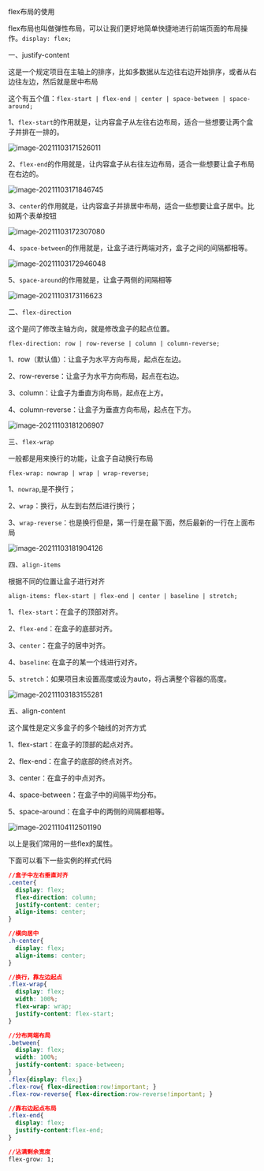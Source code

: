 flex布局的使用

flex布局也叫做弹性布局，可以让我们更好地简单快捷地进行前端页面的布局操作。`display: flex;`

一、justify-content

这是一个规定项目在主轴上的排序，比如多数据从左边往右边开始排序，或者从右边往左边，然后就是居中布局

这个有五个值：`flex-start | flex-end | center | space-between | space-around;`

1、`flex-start`的作用就是，让内容盒子从左往右边布局，适合一些想要让两个盒子并排在一排的。

![image-20211103171526011](D:\LJY\code\dataNote20221010\img\image-20211103171526011.png)

2、`flex-end`的作用就是，让内容盒子从右往左边布局，适合一些想要让盒子布局在右边的。

![image-20211103171846745](D:\LJY\code\dataNote20221010\img\image-20211103171846745.png)

3、`center`的作用就是，让内容盒子并排居中布局，适合一些想要让盒子居中。比如两个表单按钮

![image-20211103172307080](D:\LJY\code\dataNote20221010\img\image-20211103172307080.png)

4、`space-between`的作用就是，让盒子进行两端对齐，盒子之间的间隔都相等。

![image-20211103172946048](D:\LJY\code\dataNote20221010\img\image-20211103172946048.png)

5、`space-around`的作用就是，让盒子两侧的间隔相等

![image-20211103173116623](D:\LJY\code\dataNote20221010\img\image-20211103173116623.png)

二、`flex-direction`

这个是问了修改主轴方向，就是修改盒子的起点位置。

```
flex-direction: row | row-reverse | column | column-reverse;
```

1、row（默认值）：让盒子为水平方向布局，起点在左边。

2、row-reverse：让盒子为水平方向布局，起点在右边。

3、column：让盒子为垂直方向布局，起点在上方。

4、column-reverse：让盒子为垂直方向布局，起点在下方。

![image-20211103181206907](D:\LJY\code\dataNote20221010\img\image-20211103181206907.png)

三、`flex-wrap`

一般都是用来换行的功能，让盒子自动换行布局

```
flex-wrap: nowrap | wrap | wrap-reverse;
```

1、`nowrap`,是不换行；

2、`wrap`：换行，从左到右然后进行换行；

3、`wrap-reverse`：也是换行但是，第一行是在最下面，然后最新的一行在上面布局

![image-20211103181904126](D:\LJY\code\dataNote20221010\img\image-20211103181904126.png)

四、`align-items`

根据不同的位置让盒子进行对齐

```
align-items: flex-start | flex-end | center | baseline | stretch;
```

1、`flex-start`：在盒子的顶部对齐。

2、`flex-end`：在盒子的底部对齐。

3、`center`：在盒子的居中对齐。

4、`baseline`: 在盒子的某一个线进行对齐。

5、`stretch`：如果项目未设置高度或设为auto，将占满整个容器的高度。

![image-20211103183155281](D:\LJY\code\dataNote20221010\img\image-20211103183155281.png)

五、align-content

这个属性是定义多盒子的多个轴线的对齐方式

1、flex-start：在盒子的顶部的起点对齐。

2、flex-end：在盒子的底部的终点对齐。

3、center：在盒子的中点对齐。

4、space-between：在盒子中的间隔平均分布。

5、space-around：在盒子中的两侧的间隔都相等。

![image-20211104112501190](D:\LJY\code\dataNote20221010\img\image-20211104112501190.png)

以上是我们常用的一些flex的属性。

下面可以看下一些实例的样式代码

```css
//盒子中左右垂直对齐
.center{
  display: flex;
  flex-direction: column;
  justify-content: center;
  align-items: center;
}

//横向居中
.h-center{
  display: flex;
  align-items: center;
}

//换行，靠左边起点
.flex-wrap{
  display: flex;
  width: 100%;
  flex-wrap: wrap;
  justify-content: flex-start;
}

//分布两端布局
.between{
  display: flex;
  width: 100%;
  justify-content: space-between;
}
.flex{display: flex;}
.flex-row{ flex-direction:row!important; }
.flex-row-reverse{ flex-direction:row-reverse!important; }

//靠右边起点布局
.flex-end{
  display: flex;
  justify-content:flex-end;
}

//沾满剩余宽度
flex-grow: 1;
```

